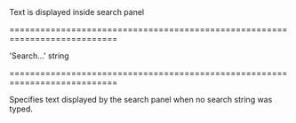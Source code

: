 <!--**
/*-------------------------------------------
    Auto-generated file. Do not modify.
-------------------------------------------

**-->
<!--d-->Text is displayed inside search panel<!--/d-->
===========================================================================
<!--default-->'Search...'<!--/default-->
<!--type-->string<!--/type-->
===========================================================================

<!--shortDescription-->
Specifies text displayed by the search panel when no search string was typed.
<!--/shortDescription-->

<!--fullDescription-->

<!--/fullDescription-->